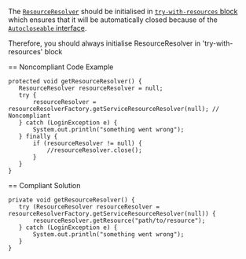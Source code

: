 The [`ResourceResolver`](https://sling.apache.org/apidocs/sling10/org/apache/sling/api/resource/ResourceResolver.html)
should be initialised in  [`try-with-resources` block](https://docs.oracle.com/javase/tutorial/essential/exceptions/tryResourceClose.html)
which ensures that it will be automatically closed because of the [`Autocloseable` interface](https://docs.oracle.com/javase/8/docs/api/java/lang/AutoCloseable.html).

 Therefore, you should always initialise ResourceResolver in 'try-with-resources' block

 == Noncompliant Code Example

 ```
protected void getResourceResolver() {
    ResourceResolver resourceResolver = null;
    try {
        resourceResolver = resourceResolverFactory.getServiceResourceResolver(null); // Noncompliant
    } catch (LoginException e) {
        System.out.println("something went wrong");
    } finally {
        if (resourceResolver != null) {
            //resourceResolver.close();
        }
    }
}
```

 == Compliant Solution

 ```
private void getResourceResolver() {
    try (ResourceResolver resourceResolver = resourceResolverFactory.getServiceResourceResolver(null)) {
        resourceResolver.getResource("path/to/resource");
    } catch (LoginException e) {
        System.out.println("something went wrong");
    }
}
```
